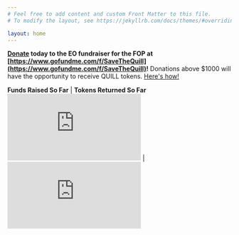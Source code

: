 ```yaml
---
# Feel free to add content and custom Front Matter to this file.
# To modify the layout, see https://jekyllrb.com/docs/themes/#overriding-theme-defaults

layout: home
---
```

**[Donate](https://www.gofundme.com/f/SaveTheQuill) today to the EO fundraiser for the FOP at [https://www.gofundme.com/f/SaveTheQuill](https://www.gofundme.com/f/SaveTheQuill)!**
Donations above $1000 will have the opportunity to receive QUILL tokens. [Here's how!](https://emergentorder.io/eo/update/2021/05/04/how-to-get-QUILL-tokens.html)


**Funds Raised So Far** | **Tokens Returned So Far**
&nbsp;&nbsp;&nbsp;&nbsp;&nbsp;&nbsp;&nbsp;&nbsp;![funds-raised-so-far](https://www.coolfundraisingideas.net/thermometer/thermometer.php?currency=dollar&goal=600000&raised=128471&color=blue&size=medium) | &nbsp;&nbsp;&nbsp;&nbsp;&nbsp;&nbsp;&nbsp;&nbsp;![tokens-returned-so-far](https://www.coolfundraisingideas.net/thermometer/thermometer.php?currency=none&goal=600&raised=0&color=green&size=medium)
